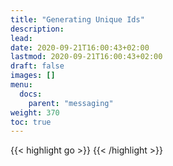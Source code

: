 ```yaml
---
title: "Generating Unique Ids"
description: 
lead: 
date: 2020-09-21T16:00:43+02:00
lastmod: 2020-09-21T16:00:43+02:00
draft: false
images: []
menu:
  docs:
    parent: "messaging"
weight: 370
toc: true
---
```




{{< highlight go >}}
{{< /highlight >}}
